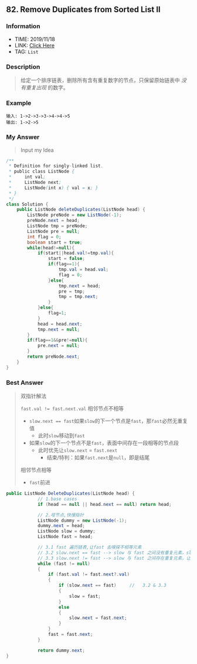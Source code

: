 ## 82. Remove Duplicates from Sorted List II

### Information

* TIME: 2019/11/18
* LINK: [Click Here]( https://leetcode-cn.com/problems/remove-duplicates-from-sorted-list-ii/ )
* TAG: `List`

### Description

>  给定一个排序链表，删除所有含有重复数字的节点，只保留原始链表中 *没有重复出现* 的数字。 

### Example

```text
输入: 1->2->3->3->4->4->5
输出: 1->2->5
```

### My Answer

> Input my Idea

```java
/**
 * Definition for singly-linked list.
 * public class ListNode {
 *     int val;
 *     ListNode next;
 *     ListNode(int x) { val = x; }
 * }
 */
class Solution {
    public ListNode deleteDuplicates(ListNode head) {
        ListNode preNode = new ListNode(-1);
        preNode.next = head;
        ListNode tmp = preNode;
        ListNode pre = null;
        int flag = 0;
        boolean start = true;
        while(head!=null){
            if(start||head.val!=tmp.val){
                start = false;
                if(flag==1){
                    tmp.val = head.val;
                    flag = 0;
                }else{
                    tmp.next = head;
                    pre = tmp;
                    tmp = tmp.next;
                }
            }else{
                flag=1;
            }
            head = head.next;
            tmp.next = null;
        }
        if(flag==1&&pre!=null){
            pre.next = null;
        }
        return preNode.next;
    }
}
```

### Best Answer

> 双指针解法
>
> `fast.val != fast.next.val` 相邻节点不相等
>
> * `slow.next == fast`如果`slow`的下一个节点是`fast`，那`fast`必然无重复值
>   * 此时`slow`移动到`fast`
> * 如果`slow`的下一个节点不是`fast`，表面中间存在一段相等的节点段
>   * 此时优先让`slow.next` = `fast.next`
>     * 结束/特判：如果`fast.next`是`null`，即是结尾
>
> 相邻节点相等
>
> * `fast`前进

```java
public ListNode DeleteDuplicates(ListNode head) {
            // 1.base cases
            if (head == null || head.next == null) return head;

            // 2.哑节点,快慢指针
            ListNode dummy = new ListNode(-1);
            dummy.next = head;
            ListNode slow = dummy;
            ListNode fast = head;

            // 3.1 fast 遍历链表,让fast 去嗅探不相等元素
            // 3.2 slow.next == fast --> slow 与 fast 之间没有重复元素，slow 动。
            // 3.3 slow.next != fast --> slow 与 fast 之间存在重复元素，让slow指向的元素跳过这些重复元素，slow 不动。
            while (fast != null)
            {
                if (fast.val != fast.next?.val)
                {                  
                    if (slow.next == fast)     //   3.2 & 3.3 
                    {
                        slow = fast;
                    }
                    else                    
                    {
                        slow.next = fast.next;
                    }
                }
                fast = fast.next;
            }

            return dummy.next;
}
```

